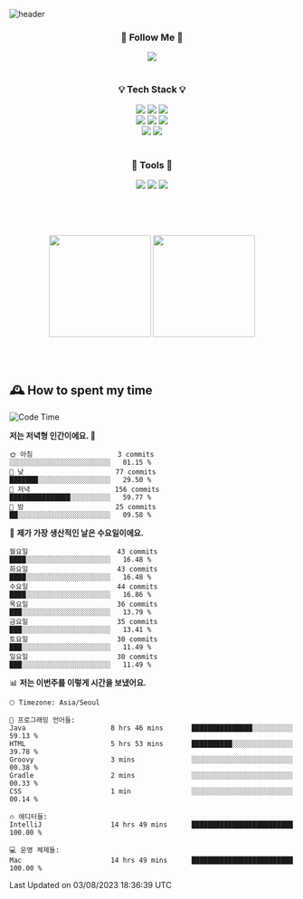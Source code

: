 ![header](https://capsule-render.vercel.app/api?type=waving&color=0:FFE29F,50:FFA99F,100:FF719A&height=300&fontAlignY=40&section=header&text=sung%20eun&fontSize=80&fontColor=FFFFFF)

<div align="center">
	<h3>🐹  Follow Me  🐹</h3>
	<a href="https://velog.io/@saeun05" target="_blank"><img src="https://img.shields.io/badge/Velog-20C997?style=flat&logo=velog&logoColor=white"/></a><br><br>
	<h3>💡  Tech Stack  💡</h3>
	<img src="https://img.shields.io/badge/Java-0078D4?style=flat"/>
	<img src="https://img.shields.io/badge/Spring-6DB33F?style=flat&logo=spring&logoColor=white"/>
	<img src="https://img.shields.io/badge/SpringBoot-6DB33F?style=flat&logo=springboot&logoColor=white"/><br>
	<img src="https://img.shields.io/badge/HTML5-E34F26?style=flat&logo=html5&logoColor=white"/>
	<img src="https://img.shields.io/badge/CSS3-1572B6?style=flat&logo=css3&logoColor=white"/>
	<img src="https://img.shields.io/badge/jQuery-0769AD?style=flat&logo=jquery&logoColor=white"/><br>
	<img src="https://img.shields.io/badge/MySQL-4479A1?style=flat&logo=mysql&logoColor=white"/>
	<img src="https://img.shields.io/badge/oracle-F80000?style=flat&logo=oracle&logoColor=white"/><br><br>
	<h3>🔦  Tools  🔦</h3>
	<img src="https://img.shields.io/badge/intelliJ IDEA-000000?style=flat&logo=intellijidea&logoColor=white"/>
	<img src="https://img.shields.io/badge/Notion-F9DC3E?style=flat&logo=notion&logoColor=white"/>
	<img src="https://img.shields.io/badge/Git-F05032?style=flat&logo=git&logoColor=white"/><br><br>
</div>

<br><br>

<div align="center">
  <img style="height:180px" src="https://github-readme-stats.vercel.app/api?username=sungeunn&show_icons=true&theme=omni&locale=kr"/>
  <img style="height:180px" src="https://github-readme-stats.vercel.app/api/top-langs/?username=sungeunn&theme=omni&layout=compact&locale=kr"/>
</div>

<br><br>

## 🕰 How to spent my time
<!--START_SECTION:waka-->
![Code Time](http://img.shields.io/badge/Code%20Time-79%20hrs%2058%20mins-blue)

**저는 저녁형 인간이에요. 🦉** 

```text
🌞 아침                     3 commits           ░░░░░░░░░░░░░░░░░░░░░░░░░   01.15 % 
🌆 낮　                     77 commits          ███████░░░░░░░░░░░░░░░░░░   29.50 % 
🌃 저녁                     156 commits         ███████████████░░░░░░░░░░   59.77 % 
🌙 밤　                     25 commits          ██░░░░░░░░░░░░░░░░░░░░░░░   09.58 % 
```
📅 **제가 가장 생산적인 날은 수요일이에요.** 

```text
월요일                      43 commits          ████░░░░░░░░░░░░░░░░░░░░░   16.48 % 
화요일                      43 commits          ████░░░░░░░░░░░░░░░░░░░░░   16.48 % 
수요일                      44 commits          ████░░░░░░░░░░░░░░░░░░░░░   16.86 % 
목요일                      36 commits          ███░░░░░░░░░░░░░░░░░░░░░░   13.79 % 
금요일                      35 commits          ███░░░░░░░░░░░░░░░░░░░░░░   13.41 % 
토요일                      30 commits          ███░░░░░░░░░░░░░░░░░░░░░░   11.49 % 
일요일                      30 commits          ███░░░░░░░░░░░░░░░░░░░░░░   11.49 % 
```


📊 **저는 이번주를 이렇게 시간을 보냈어요.** 

```text
🕑︎ Timezone: Asia/Seoul

💬 프로그래밍 언어들: 
Java                     8 hrs 46 mins       ███████████████░░░░░░░░░░   59.13 % 
HTML                     5 hrs 53 mins       ██████████░░░░░░░░░░░░░░░   39.78 % 
Groovy                   3 mins              ░░░░░░░░░░░░░░░░░░░░░░░░░   00.38 % 
Gradle                   2 mins              ░░░░░░░░░░░░░░░░░░░░░░░░░   00.33 % 
CSS                      1 min               ░░░░░░░░░░░░░░░░░░░░░░░░░   00.14 % 

🔥 에디터들: 
IntelliJ                 14 hrs 49 mins      █████████████████████████   100.00 % 

💻 운영 체제들: 
Mac                      14 hrs 49 mins      █████████████████████████   100.00 % 
```


 Last Updated on 03/08/2023 18:36:39 UTC
<!--END_SECTION:waka-->
